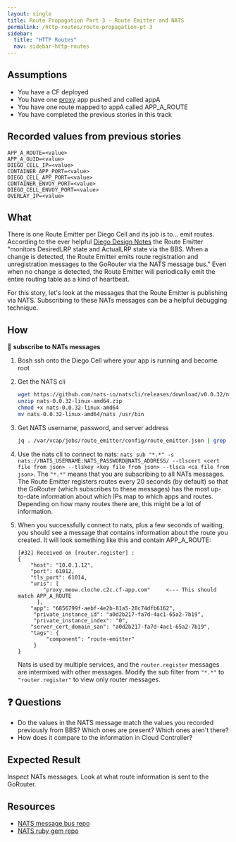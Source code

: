 ```yaml
---
layout: single
title: Route Propagation Part 3 - Route Emitter and NATS
permalink: /http-routes/route-propagation-pt-3
sidebar:
  title: "HTTP Routes"
  nav: sidebar-http-routes
---
```


## Assumptions
- You have a CF deployed
- You have one
  [proxy](https://github.com/cloudfoundry/cf-networking-release/tree/develop/src/example-apps/proxy)
  app pushed and called appA
- You have one route mapped to appA called APP_A_ROUTE
- You have completed the previous stories in this track

## Recorded values from previous stories
```
APP_A_ROUTE=<value>
APP_A_GUID=<value>
DIEGO_CELL_IP=<value>
CONTAINER_APP_PORT=<value>
DIEGO_CELL_APP_PORT=<value>
CONTAINER_ENVOY_PORT=<value>
DIEGO_CELL_ENVOY_PORT=<value>
OVERLAY_IP=<value>
```

## What

There is one Route Emitter per Diego Cell and its job is to... emit routes.
According to the ever helpful [Diego Design
Notes](https://github.com/cloudfoundry/diego-design-notes) the Route Emitter
"monitors DesiredLRP state and ActualLRP state via the BBS. When a change is
detected, the Route Emitter emits route registration and unregistration
messages to the GoRouter via the NATS message bus." Even when no change is
detected, the Route Emitter will periodically emit the entire routing table as
a kind of heartbeat.

For this story, let's look at the messages that the Route Emitter is publishing
via NATS. Subscribing to these NATs messages can be a helpful debugging
technique.

## How

📝 **subscribe to NATs messages**
1. Bosh ssh onto the Diego Cell where your app is running and become root
1. Get the NATS cli
    ```bash
    wget https://github.com/nats-io/natscli/releases/download/v0.0.32/nats-0.0.32-linux-amd64.zip
    unzip nats-0.0.32-linux-amd64.zip
    chmod +x nats-0.0.32-linux-amd64
    mv nats-0.0.32-linux-amd64/nats /usr/bin

    ```
1. Get NATS username, password, and server address
    ```bash
    jq . /var/vcap/jobs/route_emitter/config/route_emitter.json | grep nats
    ```
1. Use the nats cli to connect to nats: `nats sub "*.*" -s nats://NATS_USERNAME:NATS_PASSWORD@NATS_ADDRESS/ --tlscert <cert file from json> --tlskey <key file from json> --tlsca <ca file from json>`. The `"*.*"` means that you are subscribing to all NATs messages.
    The Route Emitter registers routes every 20 seconds (by default) so that the GoRouter (which subscribes to these messages) has the most up-to-date information about which IPs map to which apps and routes. Depending on how many routes there are, this might be a lot of information.

1. When you successfully connect to nats, plus a few seconds of waiting, you
   should see a message that contains information about the route you created.
   It will look something like this and contain APP_A_ROUTE:
   ```
   [#32] Received on [router.register] :
   {
       "host": "10.0.1.12",
       "port": 61012,
       "tls_port": 61014,
       "uris": [
           "proxy.meow.cloche.c2c.cf-app.com"     <--- This should match APP_A_ROUTE
         ],
       "app": "6856799f-aebf-4e2b-81a5-28c74dfb6162",
        "private_instance_id": "a0d2b217-fa7d-4ac1-65a2-7b19",
        "private_instance_index": "0",
       "server_cert_domain_san": "a0d2b217-fa7d-4ac1-65a2-7b19",
       "tags": {
            "component": "route-emitter"
        }
   }
   ```
   Nats is used by multiple services, and the `router.register` messages are intermixed with other messages.  Modify the sub filter from `"*.*"` to `"router.register"` to view only router messages.

## ❓ Questions
* Do the values in the NATS message match the values you recorded previously
  from BBS? Which ones are present? Which ones aren't there?
* How does it compare to the information in Cloud Controller?

## Expected Result
Inspect NATs messages. Look at what route information is sent to the GoRouter.

## Resources
* [NATS message bus repo](https://github.com/nats-io/gnatsd)
* [NATS ruby gem repo](https://github.com/nats-io/ruby-nats)
